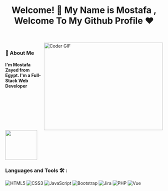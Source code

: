 <h1 align="center">Welcome! 👋  My Name is Mostafa , Welcome To My Github Profile ♥</h1>

<br/>
<br/>

<img align="right" src="https://media.giphy.com/media/qgQUggAC3Pfv687qPC/giphy.gif" alt="Coder GIF" width="380" height="280">


<h3>🚀 About Me</h3> 
<h4> I'm Mostafa Zayed from Egypt. I'm a Full-Stack Web Developer </h4>
<img align="center" src="https://github.com/Govindv7555/Govindv7555/blob/main/49e76e0596857673c5c80c85b84394c1.gif" width= 45% height=95px>

### Languages and Tools 🛠 : 

![HTML5](https://img.shields.io/badge/-HTML5-%23E44D27?style=flat-square&logo=html5&logoColor=ffffff)
![CSS3](https://img.shields.io/badge/-CSS3-%231572B6?style=flat-square&logo=css3)
![JavaScript](https://img.shields.io/badge/-JavaScript-black?style=flat-square&logo=javascript)
![Bootstrap](https://img.shields.io/badge/-Bootstrap-563D7C?style=flat-square&logo=Bootstrap)
![Jira](https://img.shields.io/badge/-Jira-563D7C?style=flat-square&logo=Jira)
![PHP](https://img.shields.io/badge/-PHP-563D7C?style=flat-square&logo=PHP)
![Vue](https://img.shields.io/badge/-Vue-23E44D27?style=flat-square&logo=VueJs&logoColor=ffffff)
<!--
Here are some ideas to get you started:

- 🔭 I’m currently working on ...
- 🌱 I’m currently learning ...
- 👯 I’m looking to collaborate on ...
- 🤔 I’m looking for help with ...
- 💬 Ask me about ...
- 📫 How to reach me: ...
- 😄 Pronouns: ...
- ⚡ Fun fact: ...
-->
